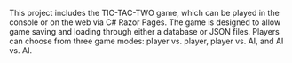 This project includes the TIC-TAC-TWO game, which can be played in the console or on the web via C# Razor Pages. The game is designed to allow game saving and loading through either a database or JSON files. Players can choose from three game modes: player vs. player, player vs. AI, and AI vs. AI.
